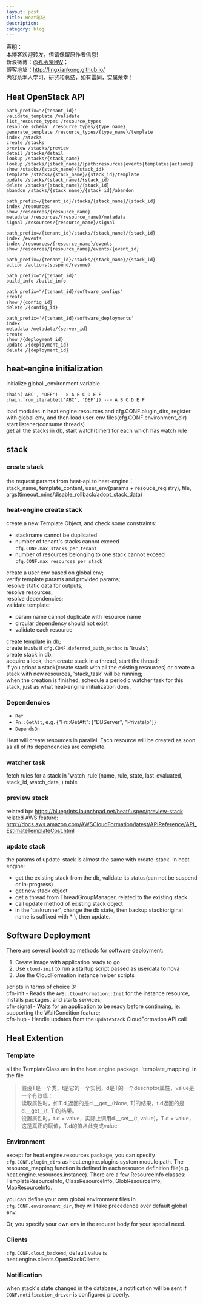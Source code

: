 ```yaml
---
layout: post
title: Heat笔记
description: 
category: blog
---
```


声明：  
本博客欢迎转发，但请保留原作者信息!  
新浪微博：[@孔令贤HW](http://weibo.com/lingxiankong)；   
博客地址：<http://lingxiankong.github.io/>  
内容系本人学习、研究和总结，如有雷同，实属荣幸！
  
## Heat OpenStack API  
  
    path_prefix="/{tenant_id}"
    validate_template /validate
    list_resource_types /resource_types
    resource_schema  /resource_types/{type_name}
    generate_template /resource_types/{type_name}/template
    index /stacks
    create /stacks
    preview /stacks/preview
    detail /stacks/detail
    lookup /stacks/{stack_name}
    lookup /stacks/{stack_name}/{path:resources|events|templates|actions}
    show /stacks/{stack_name}/{stack_id}
    template /stacks/{stack_name}/{stack_id}/template
    update /stacks/{stack_name}/{stack_id}
    delete /stacks/{stack_name}/{stack_id}
    abandon /stacks/{stack_name}/{stack_id}/abandon

    path_prefix=/{tenant_id}/stacks/{stack_name}/{stack_id}
    index /resources
    show /resources/{resource_name}
    metadata /resources/{resource_name}/metadata
    signal /resources/{resource_name}/signal

    path_prefix=/{tenant_id}/stacks/{stack_name}/{stack_id}
    index /events
    index /resources/{resource_name}/events
    show /resources/{resource_name}/events/{event_id}

    path_prefix=/{tenant_id}/stacks/{stack_name}/{stack_id}
    action /actions(suspend/resume)

    path_prefix="/{tenant_id}"
    build_info /build_info

    path_prefix="/{tenant_id}/software_configs"
    create 
    show /{config_id}
    delete /{config_id}

    path_prefix='/{tenant_id}/software_deployments'
    index
    metadata /metadata/{server_id}
    create
    show /{deployment_id}
    update /{deployment_id}
    delete /{deployment_id}
  
## heat-engine initialization  
initialize global \_environment variable  
  
    chain('ABC', 'DEF') --> A B C D E F
    chain.from_iterable(['ABC', 'DEF']) --> A B C D E F 
  
load modules in heat.engine.resources and cfg.CONF.plugin\_dirs, register with global env, and then load user-env files(cfg.CONF.environment\_dir)  
start listener(consume threads)  
get all the stacks in db, start watch(timer) for each which has watch rule  

## stack
### create stack  
the request params from heat-api to heat-engine：  
stack\_name, template\_content, user\_env(params + resouce\_registry), file, args(timeout\_mins/disable\_rollback/adopt\_stack\_data)  
  
### heat-engine create stack  
create a new Template Object, and check some constraints:  
  
* stackname cannot be duplicated  
* number of tenant's stacks cannot exceed `cfg.CONF.max_stacks_per_tenant`  
* number of resources belonging to one stack cannot exceed `cfg.CONF.max_resources_per_stack`  
  
create a user env based on global env;  
verify template params and provided params;  
resolve static data for outputs;  
resolve resources;  
resolve dependencies;  
validate template:  
  
* param name cannot duplicate with resource name  
* circular dependency should not exist  
* validate each resource  
  
create template in db;  
create trusts if `cfg.CONF.deferred_auth_method` is 'trusts';  
create stack in db;  
acquire a lock, then create stack in a thread, start the thread;  
if you adopt a stack(create stack with all the existing resources) or create a stack with new resources, 'stack\_task' will be running;  
when the creation is finished, schedule a periodic watcher task for this stack, just as what heat-engine initialization does.  

### Dependencies

* `Ref `
* `Fn::GetAtt`, e.g. {"Fn::GetAtt": ["DBServer", "PrivateIp"]}
* `DependsOn`

Heat will create resources in parallel. Each resource will be created as soon as all of its dependencies are complete.
  
### watcher task  
fetch rules for a stack in 'watch\_rule'(name, rule, state, last\_evaluated, stack\_id, watch\_data, ) table

### preview stack
related bp: <https://blueprints.launchpad.net/heat/+spec/preview-stack>  
related AWS feature: <http://docs.aws.amazon.com/AWSCloudFormation/latest/APIReference/API_EstimateTemplateCost.html>

### update stack
the params of update-stack is almost the same with create-stack. In heat-engine:

* get the existing stack from the db, validate its status(can not be suspend or in-progress)
* get new stack object
* get a thread from ThreadGroupManager, related to the existing stack
* call update method of existing stack object
* in the 'taskrunner',  change the db state, then backup stack(original name is suffixed with * ), then update.

## Software Deployment
There are several bootstrap methods for software deployment:   
1. Create image with application ready to go  
2. Use `cloud-init` to run a startup script passed as userdata to nova  
3. Use the CloudFormation instance helper scripts

scripts in terms of choice 3:  
cfn-init - Reads the `AWS::CloudFormation::Init` for the instance resource, installs packages, and starts services;  
cfn-signal - Waits for an application to be ready before continuing, ie: supporting the WaitCondition feature;  
cfn-hup - Handle updates from the `UpdateStack` CloudFormation API call
  
## Heat Extention  
### Template   
all the TemplateClass are in the heat.engine package, 'template\_mapping' in the file  
>假设T是一个类，t是它的一个实例，d是T的一个descriptor属性，value是一个有效值：  
>读取属性时，如T.d,返回的是d.\_\_get\_\_(None, T)的结果，t.d返回的是d.\_\_get\_\_(t, T)的结果。  
>设置属性时，t.d = value，实际上调用d.\_\_set\_\_(t, value)，T.d = value，这是真正的赋值，T.d的值从此变成value  
  
### Environment
except for heat.engine.resources package, you can specify `cfg.CONF.plugin_dirs` as heat.engine.plugins system module path. The resource\_mapping function is defined in each resource definition file(e.g. heat.engine.resources.instance). There are a few ResourceInfo classes: TemplateResourceInfo, ClassResourceInfo, GlobResourceInfo, MapResourceInfo. 

you can define your own global environment files in `cfg.CONF.environment_dir`, they will take precedence over default global env.

Or, you specify your own env in the request body for your special need.

### Clients  
`cfg.CONF.cloud_backend`, default value is heat.engine.clients.OpenStackClients 

### Notification
when stack's state changed in the database, a notification will be sent if `CONF.notification_driver` is configured properly.